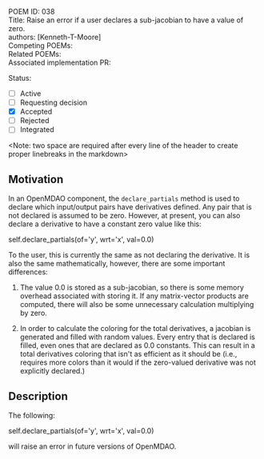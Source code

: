 POEM ID: 038  
Title: Raise an error if a user declares a sub-jacobian to have a value of zero.  
authors: [Kenneth-T-Moore]  
Competing POEMs:  
Related POEMs:  
Associated implementation PR:  

Status:

- [ ] Active
- [ ] Requesting decision
- [x] Accepted
- [ ] Rejected
- [ ] Integrated

<Note: two space are required after every line of the header to create proper linebreaks in the markdown>


## Motivation

In an OpenMDAO component, the `declare_partials` method is used to declare which input/output pairs have
derivatives defined. Any pair that is not declared is assumed to be zero. However, at present, you can
also declare a derivative to have a constant zero value like this:

  self.declare_partials(of='y', wrt='x', val=0.0)

To the user, this is currently the same as not declaring the derivative. It is also the same mathematically,
however, there are some important differences:

1. The value 0.0 is stored as a sub-jacobian, so there is some memory overhead associated with storing it. If
any matrix-vector products are computed, there will also be some unnecessary calculation multiplying by zero.

2. In order to calculate the coloring for the total derivatives, a jacobian is generated and filled with
random values. Every entry that is declared is filled, even ones that are declared as 0.0 constants. This
can result in a total derivatives coloring that isn't as efficient as it should be (i.e., requires more
colors than it would if the zero-valued derivative was not explicitly declared.)



## Description

The following:

  self.declare_partials(of='y', wrt='x', val=0.0)

will raise an error in future versions of OpenMDAO.

